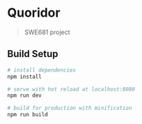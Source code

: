 # Quoridor

> SWE681 project

## Build Setup

``` bash
# install dependencies
npm install

# serve with hot reload at localhost:8080
npm run dev

# build for production with minification
npm run build
```